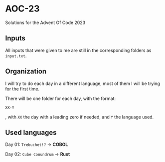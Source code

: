 # AOC-23
Solutions for the Advent Of Code 2023

## Inputs
All inputs that were given to me are still in the corresponding folders as `input.txt`.

## Organization
I will try to do each day in a different language, most of them I will be trying for the first time.

There will be one folder for each day, with the format:

`XX-Y`

, with `XX` the day with a leading zero if needed, and `Y` the language used.

## Used languages 

Day 01: `Trebuchet!?` -> **COBOL**

Day 02: `Cube Conundrum` -> **Rust**

